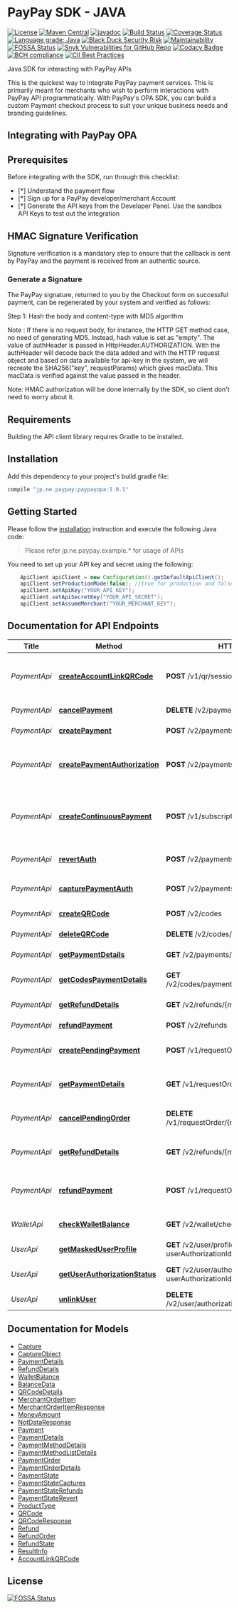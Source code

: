# PayPay SDK - JAVA

[![License](https://img.shields.io/:license-apache-orange.svg)](https://opensource.org/licenses/Apache-2.0)
[![Maven Central](https://img.shields.io/maven-central/v/jp.ne.paypay/paypayopa)](https://search.maven.org/artifact/jp.ne.paypay/paypayopa)
[![javadoc](https://javadoc.io/badge2/jp.ne.paypay/paypayopa/javadoc.svg)](https://javadoc.io/doc/jp.ne.paypay/paypayopa)
[![Build Status](https://travis-ci.org/paypay/paypayopa-sdk-java.svg?branch=master)](https://travis-ci.org/paypay/paypayopa-sdk-java)
[![Coverage Status](https://coveralls.io/repos/github/paypay/paypayopa-sdk-java/badge.svg?branch=master)](https://coveralls.io/github/paypay/paypayopa-sdk-java?branch=master)
[![Language grade: Java](https://img.shields.io/lgtm/grade/java/g/paypay/paypayopa-sdk-java.svg?logo=lgtm&logoWidth=18)](https://lgtm.com/projects/g/paypay/paypayopa-sdk-java/context:java)
[![Black Duck Security Risk](https://copilot.blackducksoftware.com/github/repos/paypay/paypayopa-sdk-java/branches/master/badge-risk.svg)](https://copilot.blackducksoftware.com/github/repos/paypay/paypayopa-sdk-java/branches/master)
[![Maintainability](https://api.codeclimate.com/v1/badges/64c7339473ea7711415c/maintainability)](https://codeclimate.com/github/paypay/paypayopa-sdk-java/maintainability)
[![FOSSA Status](https://app.fossa.com/api/projects/git%2Bgithub.com%2Fpaypay%2Fpaypayopa-sdk-java.svg?type=shield)](https://app.fossa.com/projects/git%2Bgithub.com%2Fpaypay%2Fpaypayopa-sdk-java?ref=badge_shield)
[![Snyk Vulnerabilities for GitHub Repo](https://img.shields.io/snyk/vulnerabilities/github/paypay/paypayopa-sdk-java)](https://snyk.io/)
[![Codacy Badge](https://api.codacy.com/project/badge/Grade/701cdfe4502d48f7bb4063a94592b7ac)](https://app.codacy.com/gh/paypay/paypayopa-sdk-java?utm_source=github.com&utm_medium=referral&utm_content=paypay/paypayopa-sdk-java&utm_campaign=Badge_Grade_Dashboard)
[![BCH compliance](https://bettercodehub.com/edge/badge/paypay/paypayopa-sdk-java?branch=master)](https://bettercodehub.com/)
[![CII Best Practices](https://bestpractices.coreinfrastructure.org/projects/4306/badge)](https://bestpractices.coreinfrastructure.org/projects/4306)

Java SDK for interacting with PayPay APIs

This is the quickest way to integrate PayPay payment services. This is primarily meant for merchants who wish to perform interactions with PayPay API programmatically.
With PayPay's OPA SDK, you can build a custom Payment checkout process to suit your unique business needs and branding guidelines.

## Integrating with PayPay OPA

## Prerequisites
Before integrating with the SDK, run through this checklist:
- [*] Understand the payment flow
- [*] Sign up for a PayPay developer/merchant Account
- [*] Generate the API keys from the Developer Panel. Use the sandbox API Keys to test out the integration

## HMAC Signature Verification
Signature verification is a mandatory step to ensure that the callback is sent by PayPay and the payment is received from an authentic source.
### Generate a Signature
The PayPay signature, returned to you by the Checkout form on successful payment, can be regenerated by your system and verified as follows:

Step 1: Hash the body and content-type with MD5 algorithm

Note : If there is no request body, for instance, the HTTP GET method case, no need of generating MD5. Instead, hash value is set as "empty".
The value of authHeader is passed in HttpHeader.AUTHORIZATION. With the authHeader will decode back the data added and with the HTTP request object and based on data available for api-key in the system, 
we will recreate the SHA256("key", requestParams) which gives macData. This macData is verified against the value passed in the header.

Note: HMAC authorization will be done internally by the SDK, so client don't need to worry about it.

## Requirements
Building the API client library requires Gradle to be installed.

## Installation
Add this dependency to your project's build.gradle file:

```groovy
compile "jp.ne.paypay:paypayopa:1.0.1"
```

## Getting Started
Please follow the [installation](#installation) instruction and execute the following Java code:
> Please refer jp.ne.paypay.example.* for usage of APIs

You need to set up your API key and secret using the following:

```java
    ApiClient apiClient = new Configuration().getDefaultApiClient();
    apiClient.setProductionMode(false); //true for production and false for sandbox. Default is sandbox
    apiClient.setApiKey("YOUR_API_KEY");
    apiClient.setApiSecretKey("YOUR_API_SECRET");
    apiClient.setAssumeMerchant("YOUR_MERCHANT_KEY");
```

## Documentation for API Endpoints
Title | Method | HTTP request | Description
------------ | ------------- | ------------- | -------------
*PaymentApi* | [**createAccountLinkQRCode**](docs/PaymentApi.md#createAccountLinkQRCode) | **POST** /v1/qr/sessions | Create an ACCOUNT LINK QR and display it to the user
*PaymentApi* | [**cancelPayment**](docs/PaymentApi.md#cancelPayment) | **DELETE** /v2/payments/{merchantPaymentId} | Cancel a payment
*PaymentApi* | [**createPayment**](docs/PaymentApi.md#createPayment) | **POST** /v2/payments | Create a payment
*PaymentApi* | [**createPaymentAuthorization**](docs/PaymentApi.md#createPaymentAuthorization) | **POST** /v2/payments/preauthorize | Create a payment authorization to block the money 
*PaymentApi* | [**createContinuousPayment**](docs/PaymentApi.md#createContinuousPayment) | **POST** /v1/subscription/payments | Create a continuous payment and start the money transfer
*PaymentApi* | [**revertAuth**](docs/PaymentApi.md#revertAuth) | **POST** /v2/payments/preauthorize/revert | Revert a payment authorization 
*PaymentApi* | [**capturePaymentAuth**](docs/PaymentApi.md#capturePaymentAuth) | **POST** /v2/payments/capture | Capture a payment authorization                                                                                                                                  
*PaymentApi* | [**createQRCode**](docs/PaymentApi.md#createQRCode) | **POST** /v2/codes | Create a Code
*PaymentApi* | [**deleteQRCode**](docs/PaymentApi.md#deleteQRCode) | **DELETE** /v2/codes/{codeId} | Delete a Code
*PaymentApi* | [**getPaymentDetails**](docs/PaymentApi.md#getPaymentDetails) | **GET** /v2/payments/{merchantPaymentId} | Get payment details
*PaymentApi* | [**getCodesPaymentDetails**](docs/PaymentApi.md#getCodesPaymentDetails) | **GET** /v2/codes/payments/{merchantPaymentId} | Get payment details for QR code
*PaymentApi* | [**getRefundDetails**](docs/PaymentApi.md#getRefundDetails) | **GET** /v2/refunds/{merchantRefundId} | Get refund details
*PaymentApi* | [**refundPayment**](docs/PaymentApi.md#refundPayment) | **POST** /v2/refunds | Refund a payment
*PaymentApi* | [**createPendingPayment**](docs/PendingPaymentApi.md#createPendingPayment) | **POST** /v1/requestOrder | Create a pending payment
*PaymentApi* | [**getPaymentDetails**](docs/PendingPaymentApi.md#getPaymentDetails) | **GET** /v1/requestOrder/{merchantPaymentId} | Get payment details (Pending Payment)
*PaymentApi* | [**cancelPendingOrder**](docs/PendingPaymentApi.md#cancelPendingOrder) | **DELETE** /v1/requestOrder/{merchantPaymentId} | Cancel a Pending Order
*PaymentApi* | [**getRefundDetails**](docs/PendingPaymentApi.md#getRefundDetails) | **GET** /v2/refunds/{merchantRefundId} | Get refund details (Pending Payment)
*PaymentApi* | [**refundPayment**](docs/PendingPaymentApi.md#refundPayment) | **POST** /v1/requestOrder/refunds | Refund a payment (Pending Payment)
*WalletApi* | [**checkWalletBalance**](docs/WalletApi.md#checkWalletBalance) | **GET** /v2/wallet/check_balance | Check user wallet balance 
*UserApi* | [**getMaskedUserProfile**](docs/UserApi.md#getMaskedUserProfile) | **GET** /v2/user/profile/secure?userAuthorizationId&#x3D;{userAuthorizationId} | Get masked user profile
*UserApi* | [**getUserAuthorizationStatus**](docs/UserApi.md#getUserAuthorizationStatus) | **GET** /v2/user/authorizations?userAuthorizationId&#x3D;{userAuthorizationId} | Get user authorization status
*UserApi* | [**unlinkUser**](docs/UserApi.md#unlinkUser) | **DELETE** /v2/user/authorizations/{userAuthorizationId} | Unlink user

## Documentation for Models
 - [Capture](docs/Capture.md)
 - [CaptureObject](docs/CaptureObject.md)
 - [PaymentDetails](docs/PaymentDetails.md)
 - [RefundDetails](docs/RefundDetails.md)
 - [WalletBalance](docs/WalletBalance.md)
 - [BalanceData](docs/BalanceData.md)
 - [QRCodeDetails](docs/QRCodeDetails.md)
 - [MerchantOrderItem](docs/MerchantOrderItem.md)
 - [MerchantOrderItemResponse](docs/MerchantOrderItemResponse.md)
 - [MoneyAmount](docs/MoneyAmount.md)
 - [NotDataResponse](docs/NotDataResponse.md)
 - [Payment](docs/Payment.md)
 - [PaymentDetails](docs/PaymentDetails.md)
 - [PaymentMethodDetails](docs/PaymentMethodDetails.md)
 - [PaymentMethodListDetails](docs/PaymentMethodListDetails.md)
 - [PaymentOrder](docs/PaymentOrder.md)
 - [PaymentOrderDetails](docs/PaymentOrderDetails.md)
 - [PaymentState](docs/PaymentState.md)
 - [PaymentStateCaptures](docs/PaymentStateCaptures.md)
 - [PaymentStateRefunds](docs/PaymentStateRefunds.md)
 - [PaymentStateRevert](docs/PaymentStateRevert.md)
 - [ProductType](docs/ProductType.md)
 - [QRCode](docs/QRCode.md)
 - [QRCodeResponse](docs/QRCodeResponse.md)
 - [Refund](docs/Refund.md)
 - [RefundOrder](docs/RefundOrder.md)
 - [RefundState](docs/RefundState.md)
 - [ResultInfo](docs/ResultInfo.md)
 - [AccountLinkQRCode](docs/AccountLinkQRCode.md)


## License
[![FOSSA Status](https://app.fossa.com/api/projects/git%2Bgithub.com%2Fpaypay%2Fpaypayopa-sdk-java.svg?type=large)](https://app.fossa.com/projects/git%2Bgithub.com%2Fpaypay%2Fpaypayopa-sdk-java?ref=badge_large)
